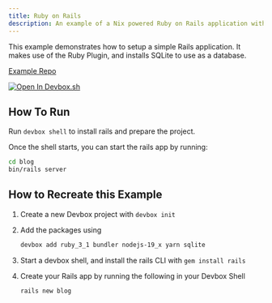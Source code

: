 ```yaml
---
title: Ruby on Rails
description: An example of a Nix powered Ruby on Rails application with Devbox
---
```


This example demonstrates how to setup a simple Rails application. It makes use of the Ruby Plugin, and installs SQLite to use as a database.

[Example Repo](https://github.com/jetify-com/devbox/tree/main/examples/stacks/rails)

[![Open In Devbox.sh](https://jetify.com/img/devbox/open-in-devbox.svg)](https://devbox.sh/open/templates/rails)

## How To Run

Run `devbox shell` to install rails and prepare the project.

Once the shell starts, you can start the rails app by running:

```bash
cd blog
bin/rails server
```

## How to Recreate this Example

1. Create a new Devbox project with `devbox init`
2. Add the packages using

   ```bash
   devbox add ruby_3_1 bundler nodejs-19_x yarn sqlite
   ```

3. Start a devbox shell, and install the rails CLI with `gem install rails`
4. Create your Rails app by running the following in your Devbox Shell

   ```bash
   rails new blog
   ```
